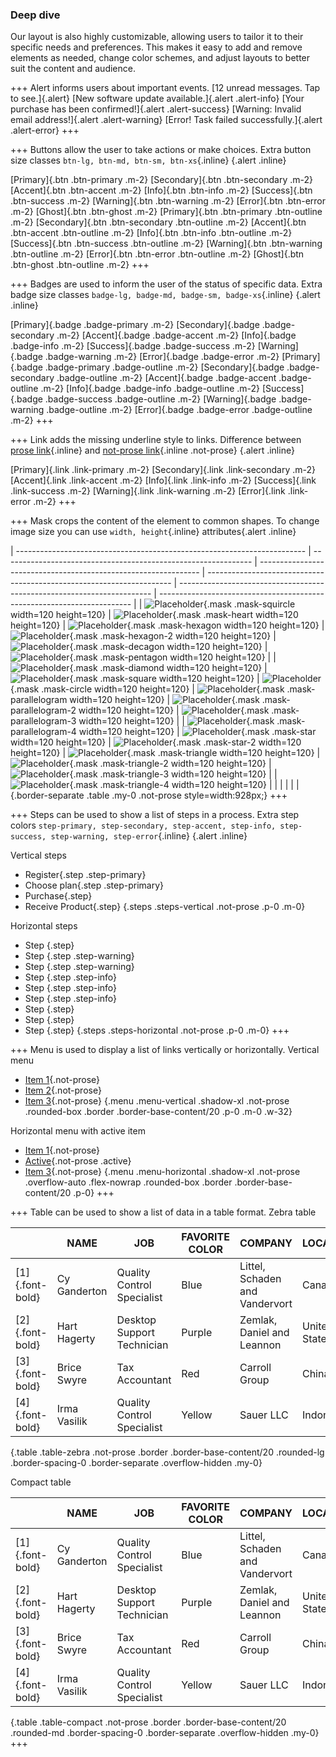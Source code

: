 ### Deep dive

Our layout is also highly customizable, allowing users to tailor it to their specific needs and preferences. This makes it easy to add and remove elements as needed, change color schemes, and adjust layouts to better suit the content and audience.

+++ Alert informs users about important events.
[12 unread messages. Tap to see.]{.alert}
[New software update available.]{.alert .alert-info}
[Your purchase has been confirmed!]{.alert .alert-success}
[Warning: Invalid email address!]{.alert .alert-warning}
[Error! Task failed successfully.]{.alert .alert-error}
+++

+++ Buttons allow the user to take actions or make choices.
Extra button size classes `btn-lg, btn-md, btn-sm, btn-xs`{.inline} {.alert .inline}

[Primary]{.btn .btn-primary .m-2} [Secondary]{.btn .btn-secondary .m-2} [Accent]{.btn .btn-accent .m-2} [Info]{.btn .btn-info .m-2} [Success]{.btn .btn-success .m-2} [Warning]{.btn .btn-warning .m-2} [Error]{.btn .btn-error .m-2} [Ghost]{.btn .btn-ghost .m-2}
[Primary]{.btn .btn-primary .btn-outline .m-2} [Secondary]{.btn .btn-secondary .btn-outline .m-2} [Accent]{.btn .btn-accent .btn-outline .m-2} [Info]{.btn .btn-info .btn-outline .m-2} [Success]{.btn .btn-success .btn-outline .m-2} [Warning]{.btn .btn-warning .btn-outline .m-2} [Error]{.btn .btn-error .btn-outline .m-2} [Ghost]{.btn .btn-ghost .btn-outline .m-2}
+++

+++ Badges are used to inform the user of the status of specific data.
Extra badge size classes `badge-lg, badge-md, badge-sm, badge-xs`{.inline} {.alert .inline}

[Primary]{.badge .badge-primary .m-2} [Secondary]{.badge .badge-secondary .m-2} [Accent]{.badge .badge-accent .m-2} [Info]{.badge .badge-info .m-2} [Success]{.badge .badge-success .m-2} [Warning]{.badge .badge-warning .m-2} [Error]{.badge .badge-error .m-2}
[Primary]{.badge .badge-primary .badge-outline .m-2} [Secondary]{.badge .badge-secondary .badge-outline .m-2} [Accent]{.badge .badge-accent .badge-outline .m-2} [Info]{.badge .badge-info .badge-outline .m-2} [Success]{.badge .badge-success .badge-outline .m-2} [Warning]{.badge .badge-warning .badge-outline .m-2} [Error]{.badge .badge-error .badge-outline .m-2}
+++

+++ Link adds the missing underline style to links.
Difference between [prose link](#){.inline} and [not-prose link](#){.inline .not-prose} {.alert .inline}

[Primary]{.link .link-primary .m-2} [Secondary]{.link .link-secondary .m-2} [Accent]{.link .link-accent .m-2} [Info]{.link .link-info .m-2} [Success]{.link .link-success .m-2} [Warning]{.link .link-warning .m-2} [Error]{.link .link-error .m-2}
+++

+++ Mask crops the content of the element to common shapes.
To change image size you can use `width, height`{.inline} attributes{.alert .inline}

| ------------------------------------------------------------------------ | -------------------------------------------------------------- | --------------------------------------------------------------- | --------------------------------------------------------------------- | ----------------------------------------------------------------------- | ----------------------------------------------------------------------- |
| ![Placeholder][image]{.mask .mask-squircle width=120 height=120}         | ![Placeholder][image]{.mask .mask-heart width=120 height=120}  | ![Placeholder][image]{.mask .mask-hexagon width=120 height=120} | ![Placeholder][image]{.mask .mask-hexagon-2 width=120 height=120}     | ![Placeholder][image]{.mask .mask-decagon width=120 height=120}         | ![Placeholder][image]{.mask .mask-pentagon width=120 height=120}        |
| ![Placeholder][image]{.mask .mask-diamond  width=120 height=120}         | ![Placeholder][image]{.mask .mask-square width=120 height=120} | ![Placeholder][image]{.mask .mask-circle width=120 height=120}  | ![Placeholder][image]{.mask .mask-parallelogram width=120 height=120} | ![Placeholder][image]{.mask .mask-parallelogram-2 width=120 height=120} | ![Placeholder][image]{.mask .mask-parallelogram-3 width=120 height=120} |
| ![Placeholder][image]{.mask .mask-parallelogram-4  width=120 height=120} | ![Placeholder][image]{.mask .mask-star width=120 height=120}   | ![Placeholder][image]{.mask .mask-star-2 width=120 height=120}  | ![Placeholder][image]{.mask .mask-triangle width=120 height=120}      | ![Placeholder][image]{.mask .mask-triangle-2 width=120 height=120}      | ![Placeholder][image]{.mask .mask-triangle-3 width=120 height=120}      |
| ![Placeholder][image]{.mask .mask-triangle-4  width=120 height=120}      |                                                                |                                                                 |                                                                       |                                                                         |                                                                         |
{.border-separate .table .my-0 .not-prose style=width:928px;}
+++

+++ Steps can be used to show a list of steps in a process.
Extra step colors `step-primary, step-secondary, step-accent, step-info, step-success, step-warning, step-error`{.inline} {.alert .inline}

Vertical steps

- Register{.step .step-primary}
- Choose plan{.step .step-primary}
- Purchase{.step}
- Receive Product{.step}
{.steps .steps-vertical .not-prose .p-0 .m-0}

Horizontal steps

- Step {.step}
- Step {.step .step-warning}
- Step {.step .step-warning}
- Step {.step .step-info}
- Step {.step .step-info}
- Step {.step .step-info}
- Step {.step}
- Step {.step}
- Step {.step}
{.steps .steps-horizontal .not-prose .p-0 .m-0}
+++

+++ Menu is used to display a list of links vertically or horizontally.
Vertical menu

- [Item 1](){.not-prose}
- [Item 2](){.not-prose}
- [Item 3](){.not-prose}
{.menu .menu-vertical .shadow-xl .not-prose .rounded-box .border .border-base-content/20 .p-0 .m-0 .w-32}

Horizontal menu with active item

- [Item 1](){.not-prose}
- [Active](){.not-prose .active}
- [Item 3](){.not-prose}
{.menu .menu-horizontal .shadow-xl .not-prose .overflow-auto .flex-nowrap .rounded-box .border .border-base-content/20 .p-0}
+++

+++ Table can be used to show a list of data in a table format.
Zebra table

|                 | NAME         | JOB                        | FAVORITE COLOR | COMPANY                        | LOCATION      |
| --------------- | ------------ | -------------------------- | -------------- | ------------------------------ | ------------- |
| [1]{.font-bold} | Cy Ganderton | Quality Control Specialist | Blue           | Littel, Schaden and Vandervort | Canada        |
| [2]{.font-bold} | Hart Hagerty | Desktop Support Technician | Purple         | Zemlak, Daniel and Leannon     | United States |
| [3]{.font-bold} | Brice Swyre  | Tax Accountant             | Red            | Carroll Group                  | China         |
| [4]{.font-bold} | Irma Vasilik | Quality Control Specialist | Yellow         | Sauer LLC                      | Indonesia     |
{.table .table-zebra .not-prose .border .border-base-content/20 .rounded-lg .border-spacing-0 .border-separate .overflow-hidden .my-0}

Compact table

|                 | NAME         | JOB                        | FAVORITE COLOR | COMPANY                        | LOCATION      |
| --------------- | ------------ | -------------------------- | -------------- | ------------------------------ | ------------- |
| [1]{.font-bold} | Cy Ganderton | Quality Control Specialist | Blue           | Littel, Schaden and Vandervort | Canada        |
| [2]{.font-bold} | Hart Hagerty | Desktop Support Technician | Purple         | Zemlak, Daniel and Leannon     | United States |
| [3]{.font-bold} | Brice Swyre  | Tax Accountant             | Red            | Carroll Group                  | China         |
| [4]{.font-bold} | Irma Vasilik | Quality Control Specialist | Yellow         | Sauer LLC                      | Indonesia     |
{.table .table-compact .not-prose .border .border-base-content/20 .rounded-md .border-spacing-0 .border-separate .overflow-hidden .my-0}
+++

[image]: https://placehold.co/120x120
